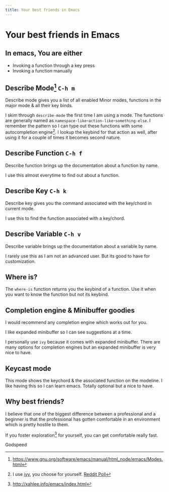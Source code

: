 ```yaml
---
title: Your best friends in Emacs
---
```

# Your best friends in Emacs

## In emacs, You are either
- Invoking a function through a key press
- Invoking a function manually

## Describe Mode[^emacs-modes] `C-h m`
Describe mode gives you a list of all enabled Minor modes, functions in the major mode & all their key binds.

I skim through `describe-mode` the first time I am using a mode. 
The functions are generally named as `namespace-like`-`action-like`-`something-else`. 
I remember the pattern so I can type out these functions with some autocompletion engine[^completion-engine]. 
I lookup the keybind for that action as well, after using it for a couple of times it becomes second nature.

## Describe Function `C-h f`
Describe function brings up the documentation about a function by name.

I use this almost everytime to find out about a function.

## Describe Key `C-h k`
Describe key gives you the command associated with the key/chord in current mode.

I use this to find the function associated with a key/chord.

## Describe Variable `C-h v`
Describe variable brings up the documentation about a variable by name.

I rarely use this as I am not an advanced user. But its good to have for customization.

## Where is?
The `where-is` function returns you the keybind of a function. Use it when you want to know the function but not its keybind.

## Completion engine & Minibuffer goodies
I would recommend any completion engine which works out for you.

I like expanded minibuffer so I can see suggestions at a time.

I personally use `ivy` because it comes with expanded minibuffer. There are many options for completion engines but an expanded minibuffer is very nice to have.

## Keycast mode
This mode shows the keychord & the associated function on the modeline.
I like having this so I can learn emacs. Totally optional but a nice to have.

## Why best friends?
I believe that one of the biggest difference between a professional and a beginner is that the professional has gotten comfortable in an environment which is pretty hostile to them.

If you foster exploration[^xah-emacs-guide] for yourself, you can get comfortable really fast. 

Godspeed

[^xah-emacs-guide]: http://xahlee.info/emacs/index.html
[^emacs-modes]: https://www.gnu.org/software/emacs/manual/html_node/emacs/Modes.html
[^completion-engine]: I use [ivy](https://oremacs.com/swiper), you choose for yourself. [Reddit Poll](https://www.reddit.com/r/emacs/comments/n40lk8/poll_whats_your_ideal_minibuffer_completion_ui)
